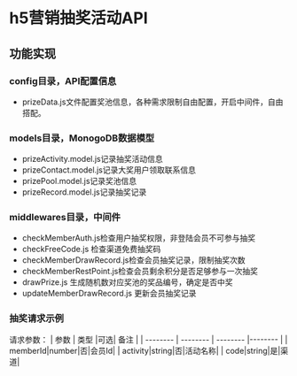 # h5营销抽奖活动API

## 功能实现

### config目录，API配置信息
+ prizeData.js文件配置奖池信息，各种需求限制自由配置，开启中间件，自由搭配。

### models目录，MonogoDB数据模型
+ prizeActivity.model.js记录抽奖活动信息
+ prizeContact.model.js记录大奖用户领取联系信息
+ prizePool.model.js记录奖池信息
+ prizeRecord.model.js记录抽奖记录

### middlewares目录，中间件
+ checkMemberAuth.js检查用户抽奖权限，非登陆会员不可参与抽奖
+ checkFreeCode.js 检查渠道免费抽奖码
+ checkMemberDrawRecord.js检查会员抽奖记录，限制抽奖次数
+ checkMemberRestPoint.js检查会员剩余积分是否足够参与一次抽奖
+ drawPrize.js 生成随机数对应奖池的奖品编号，确定是否中奖
+ updateMemberDrawRecord.js 更新会员抽奖记录


### 抽奖请求示例

请求参数：
| 参数 | 类型 |可选| 备注 |
| -------- | -------- | -------- |-------- |
| memberId|number|否|会员Id|
| activity|string|否|活动名称|
| code|string|是|渠道|
